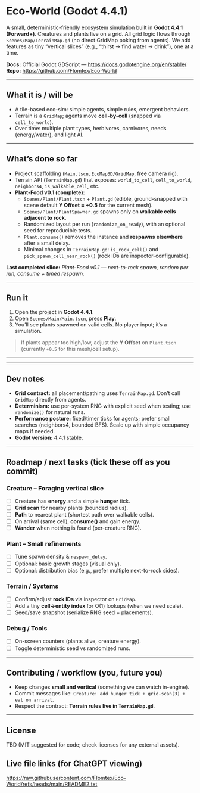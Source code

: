 # Eco-World (Godot 4.4.1)

A small, deterministic-friendly ecosystem simulation built in **Godot 4.4.1 (Forward+)**.
Creatures and plants live on a grid. All grid logic flows through `Scenes/Map/TerrainMap.gd` (no direct GridMap poking from agents). We add features as tiny “vertical slices” (e.g., “thirst → find water → drink”), one at a time.

**Docs:** Official Godot GDScript — https://docs.godotengine.org/en/stable/
**Repo:** https://github.com/Flomtex/Eco-World

---

## What it is / will be
- A tile-based eco-sim: simple agents, simple rules, emergent behaviors.
- Terrain is a `GridMap`; agents move **cell-by-cell** (snapped via `cell_to_world`).
- Over time: multiple plant types, herbivores, carnivores, needs (energy/water), and light AI.

---

## What’s done so far
- Project scaffolding (`Main.tscn`, `EcoMap3D/GridMap`, free camera rig).
- Terrain API (`TerrainMap.gd`) that exposes: `world_to_cell`, `cell_to_world`, `neighbors4`, `is_walkable_cell`, etc.
- **Plant-Food v0.1 (complete):**
  - `Scenes/Plant/Plant.tscn` + `Plant.gd` (edible, ground-snapped with scene default **Y Offset = +0.5** for the current mesh).
  - `Scenes/Plant/PlantSpawner.gd` spawns only on **walkable cells adjacent to rock**.
  - Randomized layout per run (`randomize_on_ready`), with an optional seed for reproducible tests.
  - `Plant.consume()` removes the instance and **respawns elsewhere** after a small delay.
  - Minimal changes in `TerrainMap.gd`: `is_rock_cell()` and `pick_spawn_cell_near_rock()` (rock IDs are inspector-configurable).

**Last completed slice:** *Plant-Food v0.1 — next-to-rock spawn, random per run, consume + timed respawn.*

---

## Run it
1. Open the project in **Godot 4.4.1**.
2. Open `Scenes/Main/Main.tscn`, press **Play**.
3. You’ll see plants spawned on valid cells. No player input; it’s a simulation.

> If plants appear too high/low, adjust the **Y Offset** on `Plant.tscn` (currently `+0.5` for this mesh/cell setup).

---


---

## Dev notes
- **Grid contract:** all placement/pathing uses `TerrainMap.gd`. Don’t call `GridMap` directly from agents.
- **Determinism:** use per-system RNG with explicit seed when testing; use `randomize()` for natural runs.
- **Performance posture:** fixed/timer ticks for agents; prefer small searches (neighbors4, bounded BFS). Scale up with simple occupancy maps if needed.
- **Godot version:** 4.4.1 stable.

---

## Roadmap / next tasks (tick these off as you commit)
### Creature – Foraging vertical slice
- [ ] Creature has **energy** and a simple **hunger** tick.
- [ ] **Grid scan** for nearby plants (bounded radius).
- [ ] **Path** to nearest plant (shortest path over walkable cells).
- [ ] On arrival (same cell), **consume()** and gain energy.
- [ ] **Wander** when nothing is found (per-creature RNG).

### Plant – Small refinements
- [ ] Tune spawn density & `respawn_delay`.
- [ ] Optional: basic growth stages (visual only).
- [ ] Optional: distribution bias (e.g., prefer multiple next-to-rock sides).

### Terrain / Systems
- [ ] Confirm/adjust **rock IDs** via inspector on `GridMap`.
- [ ] Add a tiny **cell→entity index** for O(1) lookups (when we need scale).
- [ ] Seed/save snapshot (serialize RNG seed + placements).

### Debug / Tools
- [ ] On-screen counters (plants alive, creature energy).
- [ ] Toggle deterministic seed vs randomized runs.

---

## Contributing / workflow (you, future you)
- Keep changes **small and vertical** (something we can watch in-engine).
- Commit messages like: `Creature: add hunger tick + grid-scan(3) + eat on arrival`.
- Respect the contract: **Terrain rules live in `TerrainMap.gd`**.

---

## License
TBD (MIT suggested for code; check licenses for any external assets).



## Live file links (for ChatGPT viewing)
https://raw.githubusercontent.com/Flomtex/Eco-World/refs/heads/main/README2.txt
